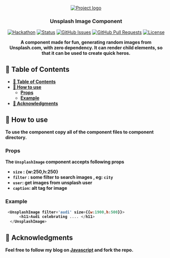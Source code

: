 <p align="center">
  <a href="" rel="noopener">
 <img src="https://source.unsplash.com/random/400×250/?fruit" alt="Project logo"></a>
</p>
<h3 align="center">Unsplash Image Component</h3>

<div align="center">   

[![Hackathon](https://img.shields.io/badge/hackathon-JSU-orange.svg)](http://javascriptsu.wordpress.com)
[![Status](https://img.shields.io/badge/status-active-success.svg)]()
[![GitHub Issues](https://img.shields.io/github/issues/kylelobo/The-Documentation-Compendium.svg)](https://github.com/kylelobo/The-Documentation-Compendium/issues)
[![GitHub Pull Requests](https://img.shields.io/github/issues-pr/kylelobo/The-Documentation-Compendium.svg)](https://github.com/kylelobo/The-Documentation-Compendium/pulls)
[![License](https://img.shields.io/badge/license-MIT-blue.svg)](LICENSE.md)

</div>


<p align="center">  
<b> A component made for fun, generating random images from Unsplash.com, with zero dependency. It can render child elements, so that it can be used to create quick heros.
</p>

## 📝 Table of Contents

- [📝 Table of Contents](#-table-of-contents)
- [🧐 How to use <a name = "how-to"></a>](#-how-to-use-)
  - [Props](#props)
  - [Example](#example)
- [🎉 Acknowledgments <a name = "acknowledgments"></a>](#-acknowledgments-)

## 🧐 How to use <a name = "how-to"></a>

To use the component copy all of the component files to **component** directory.

### Props
The `UnsplashImage` component accepts following props

* `size` : {w:250,h:250}
* `filter` : some filter to search images , eg: `city`
* `user`: get images from unsplash user
* `caption`: alt tag for image

### Example

```javascript
 <UnsplashImage filter='audi' size={{w:1900,h:500}}>
      <h11>Audi celebrating .... </h11>
  </UnsplashImage>
```




## 🎉 Acknowledgments <a name = "acknowledgments"></a>

 Feel free to follow my blog on [Javascript](http:\\javascriptsu.wordpress.com) and fork the repo.
